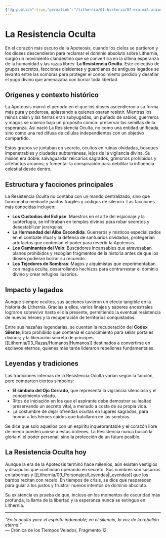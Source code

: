 ```yaml
---
{"dg-publish":true,"permalink":"/lithernia/01-historia/07-era-mil-anios/la-resistencia-oculta/","title":"La Resistencia Oculta","tags":["lithernia","organizacion","apoteosis"]}
---
```


# La Resistencia Oculta

En el corazón más oscuro de la Apoteosis, cuando los cielos se partieron y los dioses descendieron para reclamar el dominio absoluto sobre Lithernia, surgió un movimiento clandestino que se convertiría en la última esperanza de la humanidad y las razas libres: **La Resistencia Oculta**. Este colectivo de grupos secretos, facciones disidentes y guardianes de antiguos legados se levantó entre las sombras para proteger el conocimiento perdido y desafiar el yugo divino que amenazaba con borrar toda libertad.

## Orígenes y contexto histórico

La Apoteosis marcó el periodo en el que los dioses ascendieron a su forma más pura y poderosa, aplastando a quienes osaran resistir. Mientras los reinos caían y las tierras eran subyugadas, un puñado de sabios, guerreros y magos se unieron bajo un propósito común: preservar las semillas de la esperanza. Así nació La Resistencia Oculta, no como una entidad unificada, sino como una red difusa de células independientes con un objetivo compartido.

Estos grupos se juntaban en secreto, ocultos en ruinas olvidadas, bosques impenetrables y ciudades subterráneas, lejos de la vigilancia divina. Su misión era doble: salvaguardar relicarios sagrados, grimorios prohibidos y artefactos arcanos; y fomentar la conspiración para debilitar la influencia celestial desde dentro.

## Estructura y facciones principales

La Resistencia Oculta no contaba con un mando centralizado, sino que funcionaba mediante pactos frágiles y códigos de silencio. Las facciones más conocidas incluyen:

- **Los Custodios del Eclipse**: Maestros en el arte del espionaje y la subterfugia, se infiltraban en templos divinos para robar secretos y desestabilizar jerarquías.
- **La Hermandad del Alba Escondida**: Guerreros y místicos especializados en el combate ritual y la defensa de santuarios olvidados, protegerían artefactos que contenían el poder para revertir la Apoteosis.
- **Los Caminantes del Velo**: Buscadores incansables que atravesaban planos prohibidos y recogían fragmentos de la historia antes de que los dioses pudieran borrar su recuerdo.
- **Los Tejedores de Sombras**: Magos y alquimistas que experimentaban con magia oculta, desarrollando hechizos para contrarrestar el dominio divino y crear refugios ilusorios.

## Impacto y legados

Aunque siempre ocultos, sus acciones tuvieron un efecto tangible en la historia de Lithernia. Gracias a ellos, varios linajes y saberes ancestrales lograron sobrevivir hasta el día presente, permitiendo la eventual resistencia de nuevos héroes y la recuperación de territorios conquistados.

Entre sus hazañas legendarias, se cuentan la recuperación del **Codex Silente**, libro prohibido que contenía el conocimiento para sellar portales divinos; y la liberación secreta de príncipes [[Lithernia/03_Razas/Humanos\|Humanos]] destinados a convertirse en esclavos eternos, quienes más tarde lideraron rebeliones fundamentales.

## Leyendas y tradiciones

Las tradiciones internas de la Resistencia Oculta varían según la facción, pero comparten ciertos símbolos:

- **El símbolo del Ojo Cerrado**, que representa la vigilancia silenciosa y el conocimiento velado.
- Ritos de iniciación en los que el aspirante debe demostrar su lealtad preservando un secreto vital, a menudo a costa de su propia vida.
- La costumbre de dejar ofrendas ocultas en lugares sagrados, para honrar a los héroes caídos que batallaron en las sombras.

Se dice que solo aquellos con un espíritu inquebrantable y el corazón libre de miedo pueden unirse a estas órdenes. La Resistencia nunca buscó la gloria ni el poder personal, sino la protección de un futuro posible.

## La Resistencia Oculta hoy

Aunque la era de la Apoteosis terminó hace milenios, aún existen vestigios y discípulos que continúan operando en secreto. Sus nombres son susurros en tabernas y [[Lithernia/09_Personajes/Leyendas\|Leyendas]] que los bardos recitan con recelo. En tiempos de crisis, se dice que reaparecen para guiar a los justos y frustrar nuevos intentos de dominio absoluto.

Su existencia es prueba de que, incluso en los momentos de oscuridad más profunda, la llama de la libertad y la esperanza nunca se extingue en Lithernia.

---

*“En lo oculto yace el espíritu indomable; en el silencio, la voz de la rebelión eterna.”*  
— Crónica de los Tiempos Velados, Fragmento 12.